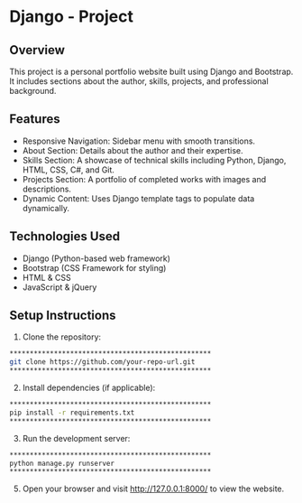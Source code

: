 # Django - Project 
## Overview
This project is a personal portfolio website built using Django and Bootstrap. It includes sections about the author, skills, projects, and professional background.
## Features
- Responsive Navigation: Sidebar menu with smooth transitions.
- About Section: Details about the author and their expertise.
- Skills Section: A showcase of technical skills including Python, Django, HTML, CSS, C#, and Git.
- Projects Section: A portfolio of completed works with images and descriptions.
- Dynamic Content: Uses Django template tags to populate data dynamically.
## Technologies Used
- Django (Python-based web framework)
- Bootstrap (CSS Framework for styling)
- HTML & CSS
- JavaScript & jQuery
## Setup Instructions
  1. Clone the repository:
```bash
**************************************************
git clone https://github.com/your-repo-url.git
**************************************************
```
 2. Install dependencies (if applicable):
```bash
**************************************************
pip install -r requirements.txt
**************************************************
```
 3. Run the development server:
```bash
**************************************************
python manage.py runserver
**************************************************
```
 5. Open your browser and visit http://127.0.0.1:8000/ to view the website.
